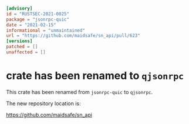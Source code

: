 ```toml
[advisory]
id = "RUSTSEC-2021-0025"
package = "jsonrpc-quic"
date = "2021-02-15"
informational = "unmaintained"
url = "https://github.com/maidsafe/sn_api/pull/623"
[versions]
patched = []
unaffected = []
```

# crate has been renamed to `qjsonrpc`

This crate has been renamed from `jsonrpc-quic` to `qjsonrpc`.

The new repository location is:

<https://github.com/maidsafe/sn_api>
